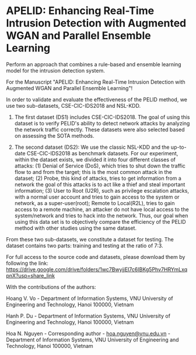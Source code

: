 # APELID: Enhancing Real-Time Intrusion Detection with Augmented WGAN and Parallel Ensemble Learning


Perform an approach that combines a rule-based and ensemble learning model for the intrusion detection system.

For the Manuscript "APELID: Enhancing Real-Time Intrusion Detection with Augmented WGAN and Parallel Ensemble Learning"!

In order to validate and evaluate the effectiveness of the PELID method, we use two sub-datasets, CSE-CIC-IDS2018  and NSL-KDD.

1. The first dataset (DS1) includes CSE-CIC-IDS2018. The goal of using this dataset is to verify PELID's ability to detect network attacks by analyzing the network traffic correctly. These datasets were also selected based on assessing the SOTA methods.

2. The second dataset (DS2): We use the classic NSL-KDD and the up-to-date CSE-CIC-IDS2018 as benchmark datasets. For our experiment, within the dataset exists, we divided it into four different classes of attacks: (1) Denial of Service (DoS), which tries to shut down the traffic flow to and from the target; this is the most common attack in the dataset; (2) Probe, this kind of attacks, tries to get information from a network the goal of this attacks is to act like a thief and steal important information; (3) User to Root (U2R), such as privilege escalation attacks, with a normal user account and tries to gain access to the system or network, as a super-user(root); Remote to Local(R2L), tries to gain access to a remote machine, an attacker do not have local access to the system/network and tries to hack into the network. Thus, our goal when using this data set is to objectively compare the efficiency of the PELID method with other studies using the same dataset.

From these two sub-datasets, we constitute a dataset for testing. The dataset contains two parts: training and testing at the ratio of 7:3.

For full access to the source code and datasets, please download them by following the link: 
https://drive.google.com/drive/folders/1wc7BwyjjEI7c6IBKg5Phv7HRYmLxqpnX?usp=share_link

With the contributions of the authors:

Hoang V. Vo - Department of Information Systems, VNU University of Engineering and Technology, Hanoi 100000, Vietnam

Hanh P. Du - Department of Information Systems, VNU University of Engineering and Technology, Hanoi 100000, Vietnam

Hoa N. Nguyen - Corresponding author - hoa.nguyen@vnu.edu.vn - Department of Information Systems, VNU University of Engineering and Technology, Hanoi 100000, Vietnam


